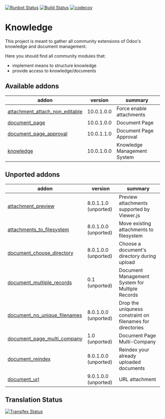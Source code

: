 [![Runbot Status](https://runbot.odoo-community.org/runbot/badge/flat/119/10.0.svg)](https://runbot.odoo-community.org/runbot/repo/github-com-oca-knowledge-118)
[![Build Status](https://travis-ci.org/OCA/knowledge.svg?branch=10.0)](https://travis-ci.org/OCA/knowledge)
[![codecov](https://codecov.io/gh/OCA/knowledge/branch/10.0/graph/badge.svg)](https://codecov.io/gh/OCA/knowledge)

Knowledge
=========

This project is meant to gather all community extensions of Odoo's knowledge and document management.

Here you should find all community modules that:

- implement means to structure knowledge
- provide access to knowledge/documents

[//]: # (addons)

Available addons
----------------
addon | version | summary
--- | --- | ---
[attachment_attach_non_editable](attachment_attach_non_editable/) | 10.0.1.0.0 | Force enable attachments
[document_page](document_page/) | 10.0.1.0.0 | Document Page
[document_page_approval](document_page_approval/) | 10.0.1.1.0 | Document Page Approval
[knowledge](knowledge/) | 10.0.1.0.0 | Knowledge Management System


Unported addons
---------------
addon | version | summary
--- | --- | ---
[attachment_preview](attachment_preview/) | 8.0.1.1.0 (unported) | Preview attachments supported by Viewer.js
[attachments_to_filesystem](attachments_to_filesystem/) | 8.0.1.0.0 (unported) | Move existing attachments to filesystem
[document_choose_directory](document_choose_directory/) | 8.0.1.0.0 (unported) | Choose a document's directory during upload
[document_multiple_records](document_multiple_records/) | 0.1 (unported) | Document Management System for Multiple Records
[document_no_unique_filenames](document_no_unique_filenames/) | 8.0.1.0.0 (unported) | Drop the uniquness constraint on filenames for directories
[document_page_multi_company](document_page_multi_company/) | 1.0 (unported) | Document Page Multi-Company
[document_reindex](document_reindex/) | 8.0.1.0.0 (unported) | Reindex your already uploaded documents
[document_url](document_url/) | 9.0.1.0.0 (unported) | URL attachment

[//]: # (end addons)

Translation Status
------------------
[![Transifex Status](https://www.transifex.com/projects/p/OCA-knowledge-10-0/chart/image_png)](https://www.transifex.com/projects/p/OCA-knowledge-10-0)
